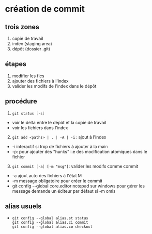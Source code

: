 # création de commit

## trois zones

1. copie de travail
2. index (staging area)
3. dépôt (dossier .git)

## étapes 

1. modifier les fics
2. ajouter des fichiers à l'index
3. valider les modifs de l'index dans le dépôt

## procédure

1. `git status [-s]`
  - voir le delta entre le dépôt et la copie de travail
  - voir les fichiers dans l'index

2. `git add <paths> | . | -A | -i:` ajout à l'index
  - -i interactif si trop de fichiers à ajouter à la main
  - -p: pour ajouter des "hunks" i.e des modification atomiques dans le fichier

3. `git commit [-a] [-m "msg"]`: valider les modifs comme commit
  - -a ajout auto des fichiers à l'état M
  - -m message obligatoire pour créer le commit
  - git config --global core.editor notepad sur windows pour gérer
    les message demande un éditeur par défaut si -m omis

## alias usuels

* ```
  git config --global alias.st status
  git config --global alias.ci commit
  git config --global alias.co checkout
  ```
